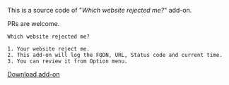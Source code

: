 This is a source code of "*Which website rejected me?*" add-on.

PRs are welcome.

```
Which website rejected me?

1. Your website reject me.
2. This add-on will log the FQDN, URL, Status code and current time.
3. You can review it from Option menu.
```

[Download add-on](../ureject.xpi)